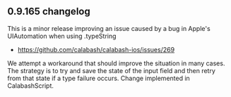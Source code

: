 ## 0.9.165 changelog

This is a minor release improving an issue caused by a bug in Apple's UIAutomation when using .typeString

 * https://github.com/calabash/calabash-ios/issues/269

We attempt a workaround that should improve the situation in many cases. The strategy is to try and save the state of the input field and then retry from that state if a type failure occurs. Change implemented in CalabashScript.
